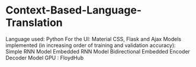# Context-Based-Language-Translation

Language used: Python
For the UI: Material CSS, Flask and Ajax
Models implemented (in increasing order of training and validation accuracy): Simple RNN Model
                                                                              Embedded RNN Model
                                                                              Bidirectional Embedded Encoder Decoder Model 
GPU : FloydHub                                                                             
